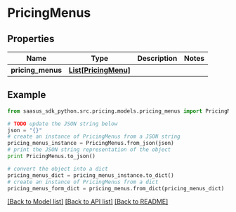 # PricingMenus


## Properties

Name | Type | Description | Notes
------------ | ------------- | ------------- | -------------
**pricing_menus** | [**List[PricingMenu]**](PricingMenu.md) |  | 

## Example

```python
from saasus_sdk_python.src.pricing.models.pricing_menus import PricingMenus

# TODO update the JSON string below
json = "{}"
# create an instance of PricingMenus from a JSON string
pricing_menus_instance = PricingMenus.from_json(json)
# print the JSON string representation of the object
print PricingMenus.to_json()

# convert the object into a dict
pricing_menus_dict = pricing_menus_instance.to_dict()
# create an instance of PricingMenus from a dict
pricing_menus_form_dict = pricing_menus.from_dict(pricing_menus_dict)
```
[[Back to Model list]](../README.md#documentation-for-models) [[Back to API list]](../README.md#documentation-for-api-endpoints) [[Back to README]](../README.md)


